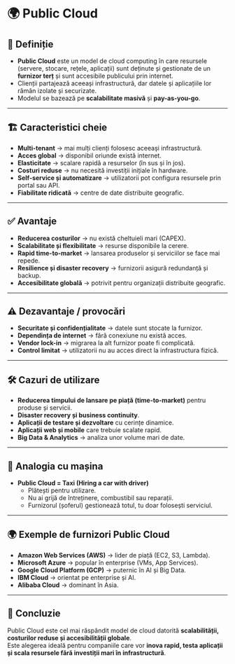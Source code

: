 # 🌍 Public Cloud

## 📌 Definiție
- **Public Cloud** este un model de cloud computing în care resursele (servere, stocare, rețele, aplicații) sunt deținute și gestionate de un **furnizor terț** și sunt accesibile publicului prin internet.  
- Clienții partajează aceeași infrastructură, dar datele și aplicațiile lor rămân izolate și securizate.  
- Modelul se bazează pe **scalabilitate masivă** și **pay-as-you-go**.

---

## 🏗️ Caracteristici cheie
- **Multi-tenant** → mai mulți clienți folosesc aceeași infrastructură.  
- **Acces global** → disponibil oriunde există internet.  
- **Elasticitate** → scalare rapidă a resurselor (în sus și în jos).  
- **Costuri reduse** → nu necesită investiții inițiale în hardware.  
- **Self-service și automatizare** → utilizatorii pot configura resursele prin portal sau API.  
- **Fiabilitate ridicată** → centre de date distribuite geografic.  

---

## ✅ Avantaje
- **Reducerea costurilor** → nu există cheltuieli mari (CAPEX).  
- **Scalabilitate și flexibilitate** → resurse disponibile la cerere.  
- **Rapid time-to-market** → lansarea produselor și serviciilor se face mai repede.  
- **Resilience și disaster recovery** → furnizorii asigură redundanță și backup.  
- **Accesibilitate globală** → potrivit pentru organizații distribuite geografic.  

---

## ⚠️ Dezavantaje / provocări
- **Securitate și confidențialitate** → datele sunt stocate la furnizor.  
- **Dependința de internet** → fără conexiune nu există acces.  
- **Vendor lock-in** → migrarea la alt furnizor poate fi complicată.  
- **Control limitat** → utilizatorii nu au acces direct la infrastructura fizică.  

---

## 🛠️ Cazuri de utilizare
- **Reducerea timpului de lansare pe piață (time-to-market)** pentru produse și servicii.  
- **Disaster recovery și business continuity**.  
- **Aplicații de testare și dezvoltare** cu cerințe dinamice.  
- **Aplicații web și mobile** care trebuie scalate rapid.  
- **Big Data & Analytics** → analiza unor volume mari de date.  

---

## 🚗 Analogia cu mașina
- **Public Cloud = Taxi (Hiring a car with driver)**  
  - Plătești pentru utilizare.  
  - Nu ai grijă de întreținere, combustibil sau reparații.  
  - Furnizorul (șoferul) gestionează totul, tu doar folosești serviciul.  

---

## 🌍 Exemple de furnizori Public Cloud
- **Amazon Web Services (AWS)** → lider de piață (EC2, S3, Lambda).  
- **Microsoft Azure** → popular în enterprise (VMs, App Services).  
- **Google Cloud Platform (GCP)** → puternic în AI și Big Data.  
- **IBM Cloud** → orientat pe enterprise și AI.  
- **Alibaba Cloud** → dominant în Asia.  

---

## 📝 Concluzie
Public Cloud este cel mai răspândit model de cloud datorită **scalabilității, costurilor reduse și accesibilității globale**.  
Este alegerea ideală pentru companiile care vor **inova rapid, testa aplicații și scala resursele fără investiții mari în infrastructură**.
